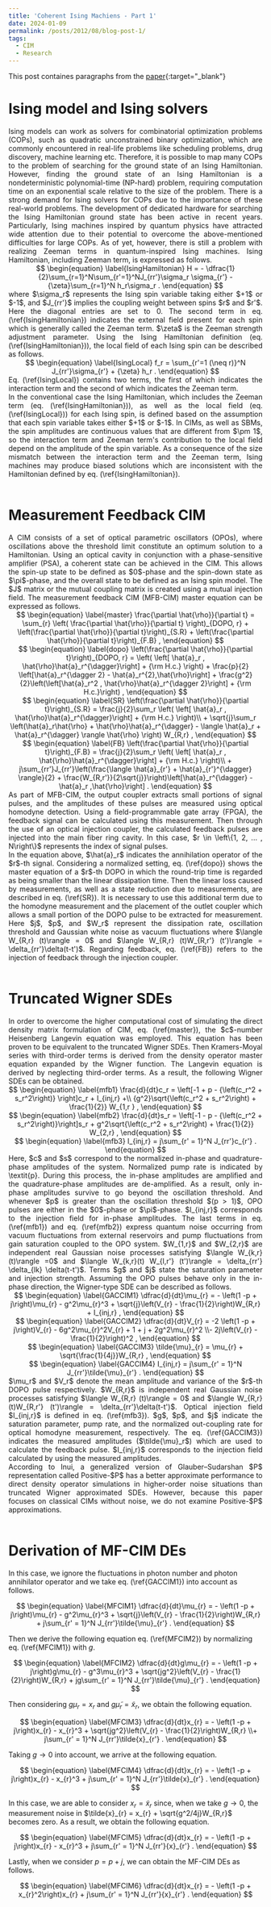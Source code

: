 ```yaml
---
title: 'Coherent Ising Machiens - Part 1'
date: 2024-01-09
permalink: /posts/2012/08/blog-post-1/
tags:
  - CIM
  - Research
---
```


<script
  src="https://cdn.mathjax.org/mathjax/latest/MathJax.js?config=TeX-AMS-MML_HTMLorMML"
  type="text/javascript">
</script>

This post containes paragraphs from the [paper](https://doi.org/10.1063/5.0176248){:target="_blank"}  <br>

Ising model and Ising solvers
======

<div style="text-align: justify"> Ising models can work as solvers for combinatorial optimization problems (COPs), such as quadratic unconstrained binary optimization, which are commonly encountered in real-life problems like scheduling problems, drug discovery, machine learning etc. Therefore, it is possible to map many COPs to the problem of searching for the ground state of an Ising Hamiltonian. However, finding the ground state of an Ising Hamiltonian is a nondeterministic polynomial-time (NP-hard) problem, requiring computation time on an exponential scale relative to the size of the problem. There is a strong demand for Ising solvers for COPs due to the importance of these real-world problems. The development of dedicated hardware for searching the Ising Hamiltonian ground state has been active in recent years. Particularly, Ising machines inspired by quantum physics have attracted wide attention due to their potential to overcome the above-mentioned difficulties for large COPs. As of yet, however, there is still a problem with realizing Zeeman terms in quantum-inspired Ising machines. Ising Hamiltonian, including Zeeman term, is expressed as follows.   </div> 

<div style="text-align: center"> 
$$
        \begin{equation}
        \label{IsingHamiltonian}
                H = -  \dfrac{1}{2}\sum_{r=1}^N\sum_{r'=1}^NJ_{rr'}\sigma_r \sigma_{r'} - {\zeta}\sum_{r=1}^N h_r\sigma_r .
        \end{equation}
$$
 </div>

<div style="text-align: justify"> 
where $\sigma_r$ represents the Ising spin variable taking either $+1$ or $-1$, and $J_{rr'}$ implies the coupling weight between spins $r$ and $r'$. Here the diagonal entries are set to 0.
The second term in eq. (\ref{IsingHamiltonian}) indicates the external field present for each spin which is generally called the Zeeman term. $\zeta$ is the Zeeman strength adjustment parameter. Using the Ising Hamiltonian definition (eq. (\ref{IsingHamiltonian})), the local field of each Ising spin can be described as follows.   </div> 

<div style="text-align: center"> 
$$
        \begin{equation}
        \label{IsingLocal}
                f_r = \sum_{r'=1 (\neq r)}^N J_{rr'}\sigma_{r'} + {\zeta} h_r .
        \end{equation}
$$
 </div>

<div style="text-align: justify"> 
Eq. (\ref{IsingLocal}) contains two terms, the first of which indicates the interaction term and the second of which indicates the Zeeman term.  </div> 

<div style="text-align: justify"> 
In the conventional case the Ising Hamiltonian, which includes the Zeeman term (eq. (\ref{IsingHamiltonian})), as well as the local field (eq. (\ref{IsingLocal})) for each Ising spin, is defined based on the assumption that each spin variable takes either $+1$ or $-1$. In CIMs, as well as SBMs, the spin amplitudes are continuous values that are different from $\pm 1$, so the interaction term and Zeeman term's contribution to the local field depend on the amplitude of the spin variable. As a consequence of the size mismatch between the interaction term and the Zeeman term, Ising machines may produce biased solutions which are inconsistent with the Hamiltonian defined by eq. (\ref{IsingHamiltonian}).  </div>  <br>

Measurement Feedback CIM
======

<div style="text-align: justify"> A CIM consists of a set of optical parametric oscillators (OPOs), where oscillations above the threshold limit constitute an optimum solution to a Hamiltonian.
Using an optical cavity in conjunction with a phase-sensitive amplifier (PSA), a coherent state can be achieved in the CIM. This allows the spin-up state to be defined as $0$-phase and the spin-down state as $\pi$-phase, and the overall state to be defined as an Ising spin model. The $J$ matrix or the mutual coupling matrix is created using a mutual injection field. The measurement feedback CIM (MFB-CIM) master equation can be expressed as follows.   </div> 

<div style="text-align: center"> 
$$
        \begin{equation}
        \label{master}
            \frac{\partial \hat{\rho}}{\partial t} = \sum_{r} \left( \frac{\partial \hat{\rho}}{\partial t} \right)_{DOPO, r} + \left(\frac{\partial \hat{\rho}}{\partial t}\right)_{S.R} + \left(\frac{\partial \hat{\rho}}{\partial t}\right)_{F.B} ,
        \end{equation}
$$
 </div>

<div style="text-align: center"> 
$$
        \begin{equation}
        \label{dopo}
            \left(\frac{\partial \hat{\rho}}{\partial t}\right)_{DOPO, r} = \left( \left[ \hat{a}_r , \hat{\rho}\hat{a}_r^{\dagger}\right] + {\rm H.c.} \right) + \frac{p}{2} \left[\hat{a}_r^{\dagger 2} - \hat{a}_r^{2},\hat{\rho}\right] + \frac{g^2}{2}\left(\left[\hat{a}_r^2 , \hat{\rho}\hat{a}_r^{\dagger 2}\right] + {\rm H.c.}\right) ,
        \end{equation}
$$
 </div>

<div style="text-align: center"> 
$$
        \begin{equation}
        \label{SR}
            \left(\frac{\partial \hat{\rho}}{\partial t}\right)_{S.R} = \frac{j}{2}\sum_r \left( \left[ \hat{a}_r , \hat{\rho}\hat{a}_r^{\dagger}\right] + {\rm H.c.} \right)\\ + \sqrt{j}\sum_r \left(\hat{a}_r\hat{\rho} + \hat{\rho}\hat{a}_r^{\dagger} - \langle \hat{a}_r + \hat{a}_r^{\dagger} \rangle \hat{\rho} \right) W_{R,r} ,
        \end{equation}
$$
 </div>

<div style="text-align: center"> 
$$
        \begin{equation}
        \label{FB}
            \left(\frac{\partial \hat{\rho}}{\partial t}\right)_{F.B} = \frac{j}{2}\sum_r \left( \left[ \hat{a}_r , \hat{\rho}\hat{a}_r^{\dagger}\right] + {\rm H.c.} \right)\\ + j\sum_{rr'}J_{rr'}\left(\frac{\langle \hat{a}_{r'} + \hat{a}_{r'}^{\dagger} \rangle}{2} + \frac{W_{R,r'}}{2\sqrt{j}}\right)\left[\hat{a}_r^{\dagger} - \hat{a}_r ,\hat{\rho}\right] .
        \end{equation}
$$
 </div>

<div style="text-align: justify"> As part of MFB-CIM, the output coupler extracts small portions of signal pulses, and the amplitudes of these pulses are measured using optical homodyne detection. Using a field-programmable gate array (FPGA), the feedback signal can be calculated using this measurement. Then through the use of an optical injection coupler, the calculated feedback pulses are injected into the main fiber ring cavity. In this case, $r \in \left\{1, 2, ... , N\right\}$ represents the index of signal pulses.    </div> 

<div style="text-align: justify"> In the equation above, $\hat{a}_r$ indicates the annihilation operator of the $r$-th signal. Considering a normalized setting, eq. (\ref{dopo}) shows the master equation of a $r$-th DOPO in which the round-trip time is regarded as being smaller than the linear dissipation time.
Then the linear loss caused by measurements, as well as a state reduction due to measurements, are described in eq. (\ref{SR}).
It is necessary to use this additional term due to the homodyne measurement and the placement of the outlet coupler which allows a small portion of the DOPO pulse to be extracted for measurement. Here $j$, $p$, and $W_r$ represent the dissipation rate, oscillation threshold and Gaussian white noise as vacuum fluctuations where $\langle W_{R,r} (t)\rangle = 0$ and $\langle W_{R,r} (t)W_{R,r'} (t')\rangle = \delta_{rr'}\delta(t-t')$. 
Regarding feedback, eq. (\ref{FB}) refers to the injection of feedback through the injection coupler. </div> <br>

Truncated Wigner SDEs
======

<div style="text-align: justify"> In order to overcome the higher computational cost of simulating the direct density matrix formulation of CIM, eq. (\ref{master}), the $c$-number Heisenberg Langevin equation was employed. This equation has been proven to be equivalent to the truncated Wigner SDEs. Then Kramers-Moyal series with third-order terms is derived from the density operator master equation expanded by the Wigner function. The Langevin equation is derived by neglecting third-order terms. As a result, the following Wigner SDEs can be obtained.   </div> 

<div style="text-align: center"> 
$$
        \begin{equation}
        \label{mfb1}
                \frac{d}{dt}c_r = \left[-1 + p - {\left(c_r^2 + s_r^2\right)} \right]c_r + I_{inj,r} +\\ {g^2}\sqrt{\left(c_r^2 + s_r^2\right) + \frac{1}{2}} W_{1,r } ,
        \end{equation}
$$
 </div>

<div style="text-align: center"> 
$$
        \begin{equation}
        \label{mfb2}
                \frac{d}{dt}s_r = \left[-1 - p - {\left(c_r^2 + s_r^2\right)}\right]s_r + g^2\sqrt{\left(c_r^2 + s_r^2\right) + \frac{1}{2}} W_{2,r} ,
        \end{equation}
$$
 </div>

<div style="text-align: center"> 
$$
        \begin{equation}
        \label{mfb3}
                I_{inj,r} = j\sum_{r' = 1}^N J_{rr'}c_{r'} .
        \end{equation}
$$
 </div>

<div style="text-align: justify"> Here, $c$ and $s$ correspond to the normalized in-phase and quadrature-phase amplitudes of the system. Normalized pump rate is indicated by \textit{p}. During this process, the in-phase amplitudes are amplified and the quadrature-phase amplitudes are de-amplified. As a result, only in-phase amplitudes survive to go beyond the oscillation threshold. And whenever $p$ is greater than the oscillation threshold $(p > 1)$, OPO pulses are either in the $0$-phase or $\pi$-phase. $I_{inj,r}$ corresponds to the injection field for in-phase amplitudes. The last terms in eq. (\ref{mfb1}) and eq. (\ref{mfb2}) express quantum noise occurring from vacuum fluctuations from external reservoirs and pump fluctuations from gain saturation coupled to the OPO system. $W_{1,r}$ and $W_{2,r}$ are independent real Gaussian noise processes satisfying $\langle W_{k,r} (t)\rangle =0$ and $\langle W_{k,r}(t) W_{l,r'} (t')\rangle = \delta_{rr'} \delta_{lk} \delta(t-t')$. Terms $g$ and $j$ state the saturation parameter and injection strength. Assuming the OPO pulses behave only in the in-phase direction, the Wigner-type SDE can be described as follows.   </div> 

<div style="text-align: center"> 
$$
        \begin{equation}
        \label{GACCIM1}
                \dfrac{d}{dt}\mu_{r} = - \left(1 -p + j\right)\mu_{r} - g^2\mu_{r}^3 + \sqrt{j}\left(V_{r} - \frac{1}{2}\right)W_{R,r} + I_{inj,r} ,
        \end{equation}
$$
 </div>

<div style="text-align: center"> 
$$
        \begin{equation}
        \label{GACCIM2}
                \dfrac{d}{dt}V_{r} = -2 \left(1 -p + j\right)V_{r} - 6g^2\mu_{r}^2V_{r} + 1 + j + 2g^2\mu_{r}^2 \\- 2j\left(V_{r} -\frac{1}{2}\right)^2 ,
        \end{equation}
$$
 </div>

<div style="text-align: center"> 
$$
        \begin{equation}
        \label{GACCIM3}
                \tilde{\mu}_{r} = \mu_{r} + \sqrt{\frac{1}{4j}}W_{R,r} ,
        \end{equation}
$$
 </div>

<div style="text-align: center"> 
$$
        \begin{equation}
        \label{GACCIM4}
                I_{inj,r} = j\sum_{r' = 1}^N J_{rr'}\tilde{\mu}_{r'} .
        \end{equation}
$$
 </div>

<div style="text-align: justify"> $\mu_r$ and $V_r$ denote the mean amplitude and variance of the $r$-th DOPO pulse respectively. $W_{R,r}$ is independent real Gaussian noise processes satisfying $\langle W_{R,r} (t)\rangle = 0$ and $\langle W_{R,r} (t)W_{R,r'} (t')\rangle = \delta_{rr'}\delta(t-t')$. Optical injection field $I_{inj,r}$ is defined in eq. (\ref{mfb3}). $g$, $p$, and $j$ indicate the saturation parameter, pump rate, and the normalized out-coupling rate for optical homodyne measurement, respectively. 
The eq. (\ref{GACCIM3}) indicates the measured amplitudes ($\tilde{\mu}_r$) which are used to calculate the feedback pulse. $I_{inj,r}$ corresponds to the injection field calculated by using the measured amplitudes.   </div> 

<div style="text-align: justify"> According to Inui, a generalized version of Glauber–Sudarshan $P$ representation called Positive-$P$ has a better approximate performance to direct density operator simulations in higher-order noise situations than truncated Wigner approximated SDEs. However, because this paper focuses on classical CIMs without noise, we do not examine Positive-$P$ approximations.   </div> <br>

Derivation of MF-CIM DEs
======

In this case, we ignore the fluctuations in photon number and photon annihilator operator and we take eq. (\ref{GACCIM1}) into account as follows.

<div style="text-align: center"> 
$$
        \begin{equation}
        \label{MFCIM1}
                \dfrac{d}{dt}\mu_{r} = - \left(1 -p + j\right)\mu_{r} - g^2\mu_{r}^3 + \sqrt{j}\left(V_{r} - \frac{1}{2}\right)W_{R,r} + j\sum_{r' = 1}^N J_{rr'}\tilde{\mu}_{r'} .
        \end{equation}
$$
 </div>

Then we derive the following equation eq. (\ref{MFCIM2}) by normalizing eq. (\ref{MFCIM1}) with $g$.

<div style="text-align: center"> 
$$
        \begin{equation}
        \label{MFCIM2}
                \dfrac{d}{dt}g\mu_{r} = - \left(1 -p + j\right)g\mu_{r} - g^3\mu_{r}^3 + \sqrt{jg^2}\left(V_{r} - \frac{1}{2}\right)W_{R,r} + jg\sum_{r' = 1}^N J_{rr'}\tilde{\mu}_{r'} .
        \end{equation}
$$
 </div>

Then considering $g\mu_r = x_r$ and $g\tilde{\mu}_r = \tilde{x}_r$, we obtain the following equation.

<div style="text-align: center"> 
$$
        \begin{equation}
        \label{MFCIM3}
                \dfrac{d}{dt}x_{r} = - \left(1 -p + j\right)x_{r} - x_{r}^3 + \sqrt{jg^2}\left(V_{r} - \frac{1}{2}\right)W_{R,r} \\+ j\sum_{r' = 1}^N J_{rr'}\tilde{x}_{r'} .
        \end{equation}
$$
 </div>

Taking $g\rightarrow 0$ into account, we arrive at the following equation.

<div style="text-align: center"> 
$$
        \begin{equation}
        \label{MFCIM4}
                \dfrac{d}{dt}x_{r} = - \left(1 -p + j\right)x_{r} - x_{r}^3 + j\sum_{r' = 1}^N J_{rr'}\tilde{x}_{r'} .
        \end{equation}
$$
 </div>

In this case, we are able to consider $x_{r} = \tilde{x}_{r}$ since, when we take $g\rightarrow 0$, the measurement noise in $\tilde{x}_{r} = x_{r} + \sqrt{g^2/4j}W_{R,r}$ becomes zero. As a result, we obtain the following equation.

<div style="text-align: center"> 
$$
        \begin{equation}
        \label{MFCIM5}
                \dfrac{d}{dt}x_{r} = - \left(1 -p + j\right)x_{r} - x_{r}^3 + j\sum_{r' = 1}^N J_{rr'}{x}_{r'} .
        \end{equation}
$$
 </div>

Lastly, when we consider $p = p + j$, we can obtain the MF-CIM DEs as follows.

<div style="text-align: center"> 
$$
        \begin{equation}
        \label{MFCIM6}
                \dfrac{d}{dt}x_{r} = - \left(1 -p + x_{r}^2\right)x_{r} + j\sum_{r' = 1}^N J_{rr'}{x}_{r'} .
        \end{equation}
$$
 </div>

